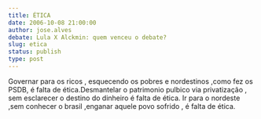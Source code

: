 ```yaml
---
title: ÉTICA
date: 2006-10-08 21:00:00
author: jose.alves
debate: Lula X Alckmin: quem venceu o debate?
slug: etica
status: publish 
type: post
---
```


Governar para os ricos , esquecendo os pobres e nordestinos ,como fez os PSDB, é falta de ética.Desmantelar o patrimonio pulbico via privatização , sem esclarecer o destino do dinheiro é falta de ética. Ir para o nordeste ,sem conhecer o brasil ,enganar aquele povo sofrido , é falta de ética.


